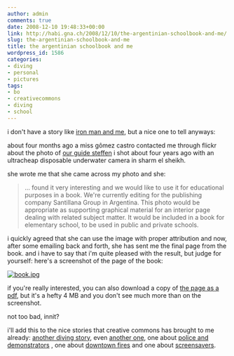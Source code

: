 ```yaml
---
author: admin
comments: true
date: 2008-12-10 19:48:33+00:00
link: http://habi.gna.ch/2008/12/10/the-argentinian-schoolbook-and-me/
slug: the-argentinian-schoolbook-and-me
title: the argentinian schoolbook and me
wordpress_id: 1586
categories:
- diving
- personal
- pictures
tags:
- bo
- creativecommons
- diving
- school
---
```


i don't have a story like [iron man and me](http://adactio.com/journal/1530/), but a nice one to tell anyways:

about four months ago a miss gômez castro contacted me through flickr about the photo of [our guide steffen](http://flickr.com/photos/habi/2549946/) i shot about four years ago with an ultracheap disposable underwater camera in sharm el sheikh.

she wrote me that she came across my photo and she:


> ... found it very interesting and we would like to use it for educational purposes in a book.
> We're currently editing for the publishing company Santillana Group in Argentina.
> This photo would be appropriate as supporting graphical material for an interior page dealing with related subject matter.
> It would be included in a book for elementary school, to be used in public and private schools.

i quickly agreed that she can use the image with proper attribution and now, after some emailing back and forth, she has sent me the final page from the book.
and i have to say that i'm quite pleased with the result, but judge for yourself: here's a screenshot of the page of the book:

[![book.jpg](http://habi.gna.ch/wp-content/uploads/2008/12/book2.jpg)](http://habi.gna.ch/wp-content/uploads/2008/12/book1.jpg)

if you're really interested, you can also download a copy of [the page as a pdf](http://habi.gna.ch/wp-content/uploads/2008/12/book.pdf), but it's a hefty 4 MB and you don't see much more than on the screenshot.

not too bad, innit?

i'll add this to the nice stories that creative commons has brought to me already: [another diving story](http://habi.gna.ch/2004/09/09/how-nice/), even [another one](http://goseasia.about.com/od/travelplanning/ss/8seasiasights_3.htm), one about [police and demonstrators](http://habi.gna.ch/2006/04/03/nowpubliccom-uses-my-photos-with-my-permission/) , one about [downtown fires](http://habi.gna.ch/2006/03/07/creative-commons-in-full-effect/) and one about [screensavers](http://habi.gna.ch/2007/02/08/nokia/).
